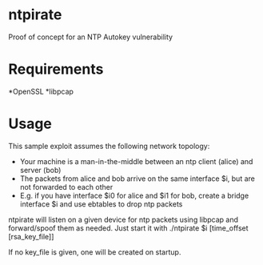 ntpirate
========

Proof of concept for an NTP Autokey vulnerability

Requirements
============

*OpenSSL
*libpcap

Usage
=====

This sample exploit assumes the following network topology:
* Your machine is a man-in-the-middle between an ntp client (alice) and server (bob)
* The packets from alice and bob arrive on the same interface $i, but are not forwarded to each other
* E.g. if you have interface $i0 for alice and $i1 for bob, create a bridge interface $i and use ebtables to drop ntp packets

ntpirate will listen on a given device for ntp packets using libpcap and forward/spoof them as needed.
Just start it with ./ntpirate $i [time_offset [rsa_key_file]]

If no key_file is given, one will be created on startup.

